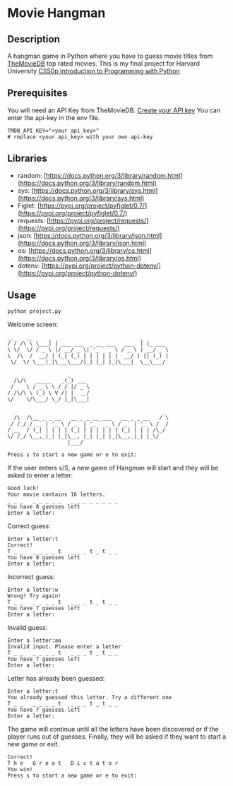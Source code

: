 # Movie Hangman

## Description

A hangman game in Python where you have to guess movie titles from [TheMovieDB](https://www.themoviedb.org/?language=en-GB) top rated movies.
This is my final project for Harvard University [CS50p Introduction to Programming with Python](https://cs50.harvard.edu/python/2022/)

## Prerequisites

You will need an API Key from TheMovieDB. 
[Create your API key](https://developers.themoviedb.org/3/getting-started/introduction)
You can enter the api-key in the env file.

```
TMDB_API_KEY="<your api_key>"
# replace <your api_key> with your own api-key
```

## Libraries

- random: [https://docs.python.org/3/library/random.html](https://docs.python.org/3/library/random.html)
- sys: [https://docs.python.org/3/library/sys.html](https://docs.python.org/3/library/sys.html)
- Figlet: [https://pypi.org/project/pyfiglet/0.7/](https://pypi.org/project/pyfiglet/0.7/)
- requests: [https://pypi.org/project/requests/](https://pypi.org/project/requests/)
- json: [https://docs.python.org/3/library/json.html](https://docs.python.org/3/library/json.html)
- os: [https://docs.python.org/3/library/os.html](https://docs.python.org/3/library/os.html)
- dotenv: [https://pypi.org/project/python-dotenv/](https://pypi.org/project/python-dotenv/)

## Usage

```python project.py```

Welcome screen:

 ```
 __    __     _                            _
/ / /\ \ \___| | ___ ___  _ __ ___   ___  | |_ ___
\ \/  \/ / _ \ |/ __/ _ \| '_ ` _ \ / _ \ | __/ _ \
 \  /\  /  __/ | (_| (_) | | | | | |  __/ | || (_) |
  \/  \/ \___|_|\___\___/|_| |_| |_|\___|  \__\___/

                    _
   /\/\   _____   _(_) ___
  /    \ / _ \ \ / / |/ _ \
 / /\/\ \ (_) \ V /| |  __/
 \/    \/\___/ \_/ |_|\___|

                                                  _
   /\  /\__ _ _ __   __ _ _ __ ___   __ _ _ __   / \
  / /_/ / _` | '_ \ / _` | '_ ` _ \ / _` | '_ \ /  /
 / __  / (_| | | | | (_| | | | | | | (_| | | | /\_/
 \/ /_/ \__,_|_| |_|\__, |_| |_| |_|\__,_|_| |_\/
                    |___/

Press s to start a new game or e to exit: 
```

If the user enters s/S, a new game of Hangman will start and they will be asked to enter a letter:

```
Good luck!
Your movie contains 16 letters.
_ _ _   _ _ _ _ _   _ _ _ _ _ _ _ _
You have 8 guesses left
Enter a letter:
```

Correct guess:

```
Enter a letter:t
Correct!
T _ _   _ _ _ _ t   _ _ _ t _ t _ _
You have 8 guesses left
Enter a letter:
```

Incorrect guess:

```
Enter a letter:w
Wrong! Try again!
T _ _   _ _ _ _ t   _ _ _ t _ t _ _
You have 7 guesses left
Enter a letter:
```

Invalid guess:

```
Enter a letter:aa
Invalid input. Please enter a letter
T _ _   _ _ _ _ t   _ _ _ t _ t _ _
You have 7 guesses left
Enter a letter:
```

Letter has already been guessed:

```
Enter a letter:t
You already guessed this letter. Try a different one
T _ _   _ _ _ _ t   _ _ _ t _ t _ _
You have 7 guesses left
Enter a letter:
```

The game will continue until all the letters have been discovered or if the player runs out of guesses. Finally, they will be asked if they want to start a new game or exit.

```
Correct!
T h e   G r e a t   D i c t a t o r
You win!
Press s to start a new game or e to exit:
```